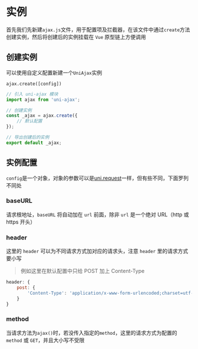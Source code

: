 # 实例

首先我们先新建`ajax.js`文件，用于配置项及拦截器，在该文件中通过`create`方法创建实例，然后将创建后的实例挂载在 `Vue` 原型链上方便调用

## 创建实例

可以使用自定义配置新建一个`UniAjax`实例

`ajax.create([config])`

```JavaScript
// 引入 uni-ajax 模块
import ajax from 'uni-ajax';

// 创建实例
const _ajax = ajax.create({
    // 默认配置
});

// 导出创建后的实例
export default _ajax;
```

## 实例配置

`config`是一个对象，对象的参数可以是[uni.request](https://uniapp.dcloud.io/api/request/request?id=request)一样，但有些不同，下面罗列不同处

### baseURL

请求根地址，`baseURL` 将自动加在 `url` 前面，除非 `url` 是一个绝对 URL（http 或 https 开头）

### header

这里的 `header` 可以为不同请求方式加对应的请求头，注意 `header` 里的请求方式要小写

> 例如这里在默认配置中只给 POST 加上 Content-Type

```JavaScript
header: {
    post: {
        'Content-Type': 'application/x-www-form-urlencoded;charset=utf-8'
    }
}
```

### method

当请求方法为`ajax()`时，若没传入指定的`method`，这里的请求方式为配置的 `method` 或 `GET`，并且大小写不受限
